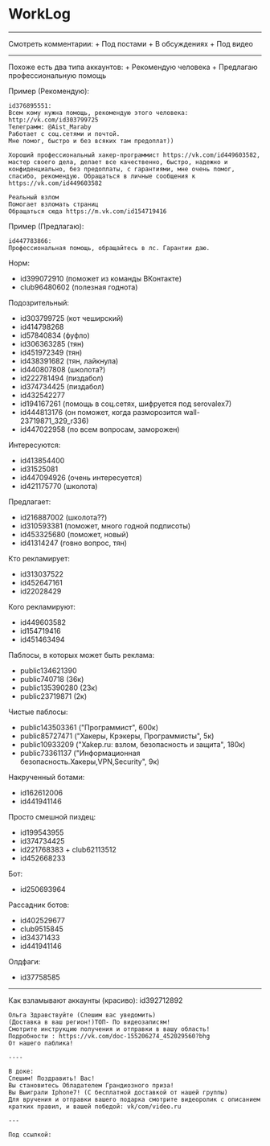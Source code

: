 # WorkLog

---
Смотреть комментарии:
	+ Под постами
	+ В обсуждениях
	+ Под видео

---
Похоже есть два типа аккаунтов:
	+ Рекомендую человека
	+ Предлагаю профессиональную помощь


Пример (Рекомендую):
```
id376895551:
Всем кому нужна помощь, рекомендую этого человека: http://vk.com/id303799725
Телеграмм: @Aist_Maraby
Работает с соц.сетями и почтой.
Мне помог, быстро и без всяких там предоплат))
```

```
Хороший профессиональный хакер-программист https://vk.com/id449603582, мастер своего дела, делает все качественно, быстро, надежно и конфиденциально, без предоплаты, с гарантиями, мне очень помог, спасибо, рекомендую. Обращаться в личные сообщения к https://vk.com/id449603582
```

```
Реальный взлом
Помогает взломать страниц
Обращаться сюда https://m.vk.com/id154719416
```

Пример (Предлагаю):
```
id447783866:
Профессиональная помощь, обращайтесь в лс. Гарантии даю.
```

Норм:
- id399072910 (поможет из команды ВКонтакте)
- club96480602 (полезная годнота)

Подозрительный:
- id303799725 (кот чеширский)
- id414798268
- id57840834 (фуфло)
- id306363285 (тян)
- id451972349 (тян)
- id438391682 (тян, лайкнула)
- id440807808 (школота?)
- id222781494 (пиздабол)
- id374734425 (пиздабол)
- id432542277
- id194167261 (помощь в соц.сетях, шифруется под serovalex7)
- id444813176 (он поможет, когда разморозится wall-23719871_329_r336)
- id447022958 (по всем вопросам, заморожен)

Интересуются:
- id413854400
- id31525081
- id447094926 (очень интересуется)
- id421175770 (школота)

Предлагает:
- id216887002 (школота??)
- id310593381 (поможет, много годной подписоты)
- id453325680 (поможет, новый)
- id41314247 (говно вопрос, тян)

Кто рекламирует:
- id313037522
- id452647161
- id22028429

Кого рекламируют:
- id449603582
- id154719416
- id451463494

Паблосы, в которых может быть реклама:
- public134621390
- public740718 (36к)
- public135390280 (23к)
- public23719871 (2к)

Чистые паблосы:
- public143503361 ("Программист", 600к)
- public85727471 ("Хакеры, Крэкеры, Программисты", 5к)
- public10933209 ("Xakep.ru: взлом, безопасность и защита", 180к)
- public73361137 ("Информационная безопасность.Хакеры,VPN,Security", 9к)

Накрученный ботами:
- id162612006
- id441941146

Просто смешной пиздец:
- id199543955
- id374734425
- id221768383 + club62113512
- id452668233

Бот:
- id250693964

Рассадник ботов:
- id402529677
- club9515845
- id34371433
- id441941146

Олдфаги:
- id37758585


---

Как взламывают аккаунты (красиво):
id392712892
```
Ольга Здравствуйте (Спешим вас уведомить)
(Доставка в ваш регион!)ТОП- По видеозаписям!
Смотрите инструкцию получения и отправки в вашу область!
Подробности : https://vk.com/doc-155206274_452029560?bhg
От нашего паблика!

----

В доке:
Спешим! Поздравить! Вас!
Вы становитесь Обладателем Грандиозного приза!
Вы Выиграли Iphone7! (С бесплатной доставкой от нашей группы)
Для вручения и отправки вашего подарка смотрите видеоролик с описанием кратких правил, и вашей победой: vk/com/video.ru

---

Под ссылкой:
```
